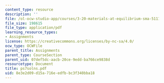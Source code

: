 ```yaml
---
content_type: resource
description: ''
file: /ol-ocw-studio-app/courses/3-20-materials-at-equilibrium-sma-5111-fall-2003/8e3e2d09d15a716eedfbbc3f340bba18_ps7solns.pdf
file_size: 198615
file_type: application/pdf
learning_resource_types:
- Assignments
license: https://creativecommons.org/licenses/by-nc-sa/4.0/
ocw_type: OCWFile
parent_title: Assignments
parent_type: CourseSection
parent_uid: 07def5dc-aacb-20ce-9edd-ba766ce9838d
resourcetype: Document
title: ps7solns.pdf
uid: 8e3e2d09-d15a-716e-edfb-bc3f340bba18
---
```


